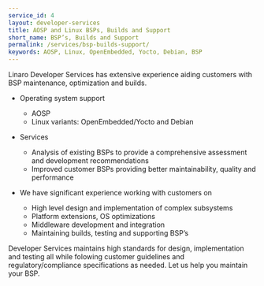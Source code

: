 ```yaml
---
service_id: 4
layout: developer-services
title: AOSP and Linux BSPs, Builds and Support
short_name: BSP’s, Builds and Support
permalink: /services/bsp-builds-support/
keywords: AOSP, Linux, OpenEmbedded, Yocto, Debian, BSP
---
```

Linaro Developer Services has extensive experience aiding customers with BSP maintenance, optimization and builds.

- Operating system support
    - AOSP
    - Linux variants: OpenEmbedded/Yocto and Debian

- Services
    - Analysis of existing BSPs to provide a comprehensive assessment and development recommendations
    - Improved customer BSPs providing better maintainability, quality and performance

- We have significant experience working with customers on
    - High level design and implementation of complex subsystems
    - Platform extensions, OS optimizations
    - Middleware development and integration
    - Maintaining builds, testing and supporting BSP’s

Developer Services maintains high standards for design, implementation and testing all while folowing customer guidelines and regulatory/compliance specifications as needed.  Let us help you maintain your BSP.
